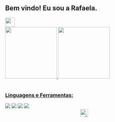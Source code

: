 ## Bem vindo! Eu sou a Rafaela.
<img src="https://i.imgur.com/ATEHSYp.gif" width="30px"/>


<div align="left">
  <a href="https://github.com/rafaela13c/">
  <img height="165em" src="https://github-readme-stats.vercel.app/api?username=rafaela13c&show_icons=true&theme=panda&include_all_commits=true&count_private=true"/>
  <img height="165em" src="https://github-readme-stats.vercel.app/api/top-langs/?username=rafaela13c&layout=compact&langs_count=7&theme=panda"/>
</div>


<div align="left" style="display: inline_block"><br>
  <h3 align="left">Linguagens e Ferramentas:</h3>
    <a href="https://github.com/rafaela13c/HTML-CSS"><img src="https://img.shields.io/badge/HTML5-E34F26?style=for-the-badge&logo=html5&logoColor=white"></a> 
    <a href="https://github.com/rafaela13c/HTML-CSS"><img src="https://img.shields.io/badge/CSS-239120?&style=for-the-badge&logo=css3&logoColor=white"></a> 
    <a href="https://github.com/rafaela13c/C"><img src="https://img.shields.io/badge/C-00599C?style=for-the-badge&logo=c&logoColor=white"></a> 
    <a href="https://github.com/rafaela13c/Canva"><img src="https://img.shields.io/badge/Canva-%2300C4CC.svg?&style=for-the-badge&logo=Canva&logoColor=white"></a>
</div>

<div  align="center">
 <a href="#"><img  height="25" src="https://komarev.com/ghpvc/?username=rafaela13c&label=Profile%20Views&color=0165f1&style=flat" alt="rafaela13c"/></a> 
</div>
